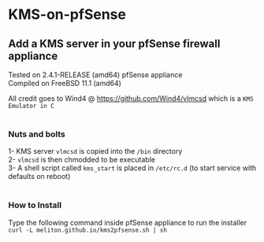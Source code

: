 # KMS-on-pfSense
## Add a KMS server in your pfSense firewall appliance

Tested on 2.4.1-RELEASE (amd64) pfSense appliance<br>
Compiled on FreeBSD 11.1 (amd64)<br>

All credit goes to Wind4 @ https://github.com/Wind4/vlmcsd which is a `KMS Emulator in C` <br><br>

### Nuts and bolts
1- KMS server `vlmcsd` is copied into the `/bin` directory <br>
2- `vlmcsd` is then chmodded to be executable <br>
3- A shell script called `kms_start` is placed in `/etc/rc.d` (to start service with defaults on reboot)<br><br>

### How to Install
Type the following command inside pfSense appliance to run the installer <br>
`curl -L meliton.github.io/kms2pfsense.sh | sh` <br>

